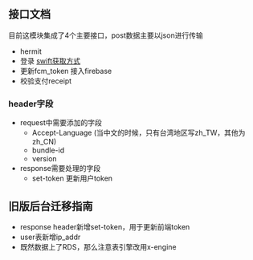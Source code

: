 ## 接口文档

目前这模块集成了4个主要接口，post数据主要以json进行传输

- hermit
- 登录 [swift获取方式](https://gist.github.com/zhyc9de/842f2157743d33e2c02c0720a8a33635)
- 更新fcm_token 接入firebase
- 校验支付receipt

### header字段

- request中需要添加的字段
    - Accept-Language (当中文的时候，只有台湾地区写zh_TW，其他为zh_CN)
    - bundle-id
    - version
- response需要处理的字段
    - set-token 更新用户token

## 旧版后台迁移指南

- response header新增set-token，用于更新前端token
- user表新增ip_addr
- 既然数据上了RDS，那么注意表引擎改用x-engine
